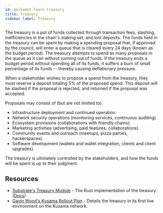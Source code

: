 ```yaml
---
id: polkadot-learn-treasury
title: Treasury
sidebar_label: Treasury
---
```


The treasury is a pot of funds collected through transaction fees, slashing, inefficiencies in the chain's staking set,
and lost deposits. The funds held in the treasury can be spent by making a spending proposal that, if approved by the council,
will enter a queue that is cleared every 24 days (known as the budget period). The treasury attempts to spend as many
proposals in the queue as it can without running out of funds. If the treasury ends a budget period without spending all
of its funds, it suffers a burn of small percentage of its funds -- thereby causing deflationary pressure.

When a stakeholder wishes to propose a spend from the treasury, they must reserve a deposit totaling 5% of the proposed
spend. This deposit will be slashed if the proposal is rejected, and returned if the proposal was accepted.

Proposals may consist of (but are not limited to):

 - Infrastructure deployment and continued operation.
 - Network security operations (monitoring services, continuous auditing).
 - Ecosystem provisions (collaborations with friendly chains).
 - Marketing activities (advertising, paid features, collaborations).
 - Community events and outreach (meetups, pizza parties, hackerspaces).
 - Software development (wallets and wallet integration, clients and client upgrades).

The treasury is ultimately controlled by the stakeholders, and how the funds will be spent is up to their judgment.

## Resources

 - [Substrate's Treasury Module](https://github.com/paritytech/substrate/blob/master/srml/treasury/src/lib.rs) - The Rust implementation of the treasury. ([Docs](https://substrate.dev/rustdocs/master/srml_treasury/index.html))
 - [Gavin Wood's Kusama Rollout Plan](https://medium.com/@gavofyork/kusama-rollout-and-governance-31eb18041044) - Details the treasury in its first live environment on the Kusama network.
